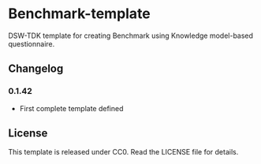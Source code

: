 # Benchmark-template

DSW-TDK template for creating Benchmark using Knowledge model-based questionnaire.

## Changelog

### 0.1.42

- First complete template defined

## License

This template is released under CC0. Read the LICENSE file for details.